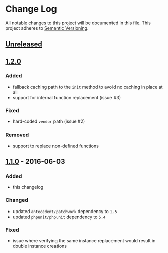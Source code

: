 # Change Log
All notable changes to this project will be documented in this file.
This project adheres to [Semantic Versioning](http://semver.org/).

## [Unreleased][unreleased]

## [1.2.0]
### Added 
- fallback caching path to the `init` method to avoid no caching in place at all
- support for internal function replacement (issue #3)

### Fixed
- hard-coded `vendor` path (issue #2)

### Removed
- support to replace non-defined functions

## [1.1.0] - 2016-06-03
### Added
- this changelog

### Changed
- updated `antecedent/patchwork` dependency to `1.5`
- updated `phpunit/phpunit` dependency to `5.4`

### Fixed
- issue where verifying the same instance replacement would result in double instance creations

[unreleased]: https://github.com/lucatume/function-mocker/compare/1.2.0...HEAD
[1.2.0]: https://github.com/lucatume/function-mocker/compare/1.1.0...v1.2.0
[1.1.0]: https://github.com/lucatume/function-mocker/compare/1.0.5...v1.1.0
